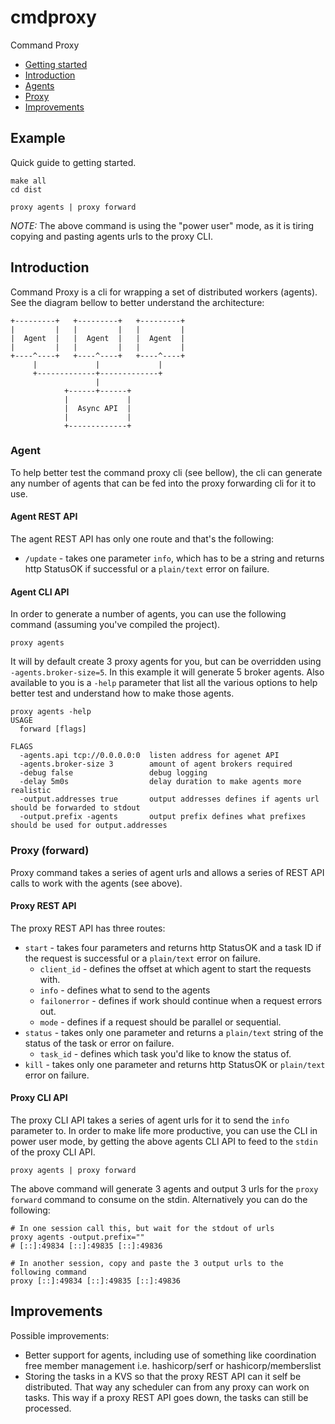 # cmdproxy

Command Proxy

- [Getting started](#example)
- [Introduction](#introduction)
- [Agents](#agents)
- [Proxy](#proxy)
- [Improvements](#improvements)

## Example

Quick guide to getting started.

```
make all
cd dist

proxy agents | proxy forward
```

*NOTE:* The above command is using the "power user" mode, as it is tiring copying and
pasting agents urls to the proxy CLI.

## Introduction

Command Proxy is a cli for wrapping a set of distributed workers (agents).
See the diagram bellow to better understand the architecture:

```
+---------+   +---------+   +---------+
|         |   |         |   |         |
|  Agent  |   |  Agent  |   |  Agent  |
|         |   |         |   |         |
+----^----+   +----^----+   +----^----+
     |             |             |
     +-------------+-------------+
                   |
            +------+------+
            |             |
            |  Async API  |
            |             |
            +-------------+
```

### Agent

To help better test the command proxy cli (see bellow), the cli can generate
any number of agents that can be fed into the proxy forwarding cli for it to
use.

#### Agent REST API

The agent REST API has only one route and that's the following:

 - `/update` - takes one parameter `info`, which has to be a string and returns
 http StatusOK if successful or a `plain/text` error on failure.

#### Agent CLI API

In order to generate a number of agents, you can use the following command
(assuming you've compiled the project).

```
proxy agents
```

It will by default create 3 proxy agents for you, but can be overridden using
`-agents.broker-size=5`. In this example it will generate 5 broker agents. Also
available to you is a `-help` parameter that list all the various options to
help better test and understand how to make those agents.

```
proxy agents -help
USAGE
  forward [flags]

FLAGS
  -agents.api tcp://0.0.0.0:0  listen address for agenet API
  -agents.broker-size 3        amount of agent brokers required
  -debug false                 debug logging
  -delay 5m0s                  delay duration to make agents more realistic
  -output.addresses true       output addresses defines if agents url should be forwarded to stdout
  -output.prefix -agents       output prefix defines what prefixes should be used for output.addresses
```

### Proxy (forward)

Proxy command takes a series of agent urls and allows a series of REST API
calls to work with the agents (see above).

#### Proxy REST API

The proxy REST API has three routes:

 - `start` - takes four parameters and returns http StatusOK and a task ID if
 the request is successful or a `plain/text` error on failure.
    - `client_id` - defines the offset at which agent to start the requests with.
    - `info` - defines what to send to the agents
    - `failonerror` - defines if work should continue when a request errors out.
    - `mode` - defines if a request should be parallel or sequential.
 - `status` - takes only one parameter and returns a `plain/text` string of the
 status of the task or error on failure.
    - `task_id` - defines which task you'd like to know the status of.
 - `kill` - takes only one parameter and returns http StatusOK or `plain/text`
 error on failure.

#### Proxy CLI API

The proxy CLI API takes a series of agent urls for it to send the `info`
parameter to. In order to make life more productive, you can use the CLI in
power user mode, by getting the above agents CLI API to feed to the `stdin` of
the proxy CLI API.

```
proxy agents | proxy forward
```

The above command will generate 3 agents and output 3 urls for the `proxy forward`
command to consume on the stdin. Alternatively you can do the following:

```
# In one session call this, but wait for the stdout of urls
proxy agents -output.prefix=""
# [::]:49834 [::]:49835 [::]:49836
```

```
# In another session, copy and paste the 3 output urls to the following command
proxy [::]:49834 [::]:49835 [::]:49836
```

## Improvements

Possible improvements:

 - Better support for agents, including use of something like coordination free
 member management i.e. hashicorp/serf or hashicorp/memberslist
 - Storing the tasks in a KVS so that the proxy REST API can it self be
 distributed. That way any scheduler can from any proxy can work on tasks. This
 way if a proxy REST API goes down, the tasks can still be processed.
